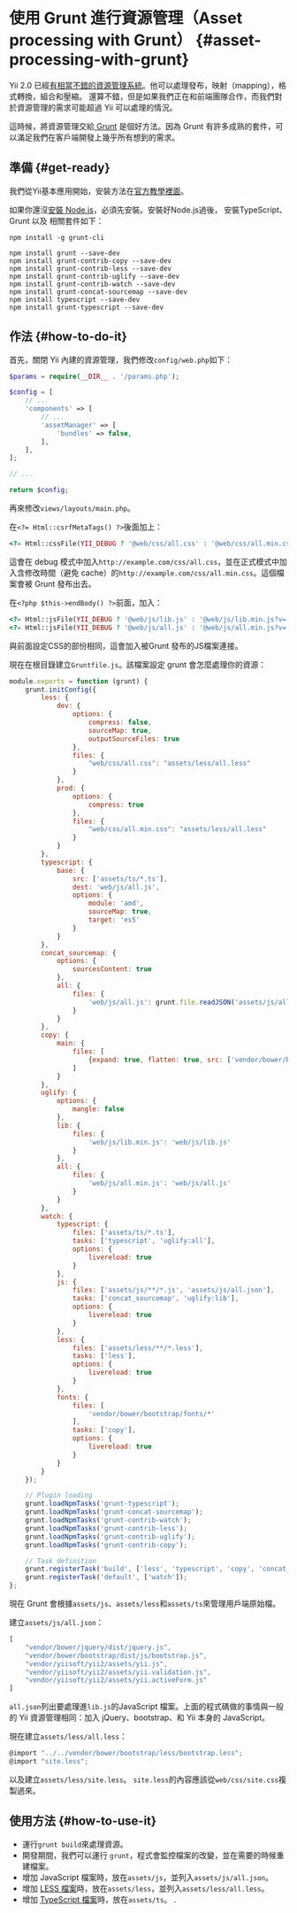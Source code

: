 # 使用 Grunt 進行資源管理（Asset processing with Grunt） {#asset-processing-with-grunt}

Yii 2.0 已經[有相當不錯的資源管理系統](http://www.yiiframework.com/doc-2.0/guide-structure-assets.html)。他可以處理發布，映射（mapping），格式轉換，組合和壓縮。 還算不錯，但是如果我們正在和前端團隊合作，而我們對於資源管理的需求可能超過 Yii 可以處理的情況。

這時候，將資源管理交給[ Grunt](http://gruntjs.com/) 是個好方法。因為 Grunt 有許多成熟的套件，可以滿足我們在客戶端開發上幾乎所有想到的需求。

## 準備 {#get-ready}

我們從Yii基本應用開始，安裝方法在[官方教學裡面](http://www.yiiframework.com/doc-2.0/guide-start-installation.html)。

如果你還沒[安裝 Node.js](http://nodejs.org/)，必須先安裝。安裝好Node.js過後， 安裝TypeScript、Grunt 以及 相關套件如下：

```
npm install -g grunt-cli

npm install grunt --save-dev
npm install grunt-contrib-copy --save-dev
npm install grunt-contrib-less --save-dev
npm install grunt-contrib-uglify --save-dev
npm install grunt-contrib-watch --save-dev
npm install grunt-concat-sourcemap --save-dev
npm install typescript --save-dev
npm install grunt-typescript --save-dev
```

## 作法 {#how-to-do-it}

首先，關閉 Yii 內建的資源管理，我們修改`config/web.php`如下：

```php
$params = require(__DIR__ . '/params.php');

$config = [
    // ...
    'components' => [
        // ...
        'assetManager' => [
            'bundles' => false,
        ],
    ],
];

// ...

return $config;
```

再來修改`views/layouts/main.php`。

在`<?= Html::csrfMetaTags() ?>`後面加上：

```php
<?= Html::cssFile(YII_DEBUG ? '@web/css/all.css' : '@web/css/all.min.css?v=' . filemtime(Yii::getAlias('@webroot/css/all.min.css'))) ?>
```

這會在 debug 模式中加入`http://example.com/css/all.css`，並在正式模式中加入含修改時間（避免 cache）的`http://example.com/css/all.min.css`。這個檔案會被 Grunt 發布出去。

在`<?php $this->endBody() ?>`前面，加入：

```php
<?= Html::jsFile(YII_DEBUG ? '@web/js/lib.js' : '@web/js/lib.min.js?v=' . filemtime(Yii::getAlias('@webroot/js/lib.min.js'))) ?>
<?= Html::jsFile(YII_DEBUG ? '@web/js/all.js' : '@web/js/all.min.js?v=' . filemtime(Yii::getAlias('@webroot/js/all.min.js'))) ?>
```

與前面設定CSS的部份相同，這會加入被Grunt 發布的JS檔案連接。

現在在根目錄建立`Gruntfile.js`。該檔案設定 grunt 會怎麼處理你的資源：

```js
module.exports = function (grunt) {
    grunt.initConfig({
        less: {
            dev: {
                options: {
                    compress: false,
                    sourceMap: true,
                    outputSourceFiles: true
                },
                files: {
                    "web/css/all.css": "assets/less/all.less"
                }
            },
            prod: {
                options: {
                    compress: true
                },
                files: {
                    "web/css/all.min.css": "assets/less/all.less"
                }
            }
        },
        typescript: {
            base: {
                src: ['assets/ts/*.ts'],
                dest: 'web/js/all.js',
                options: {
                    module: 'amd',
                    sourceMap: true,
                    target: 'es5'
                }
            }
        },
        concat_sourcemap: {
            options: {
                sourcesContent: true
            },
            all: {
                files: {
                    'web/js/all.js': grunt.file.readJSON('assets/js/all.json')
                }
            }
        },
        copy: {
            main: {
                files: [
                    {expand: true, flatten: true, src: ['vendor/bower/bootstrap/fonts/*'], dest: 'web/fonts/', filter: 'isFile'}
                ]
            }
        },
        uglify: {
            options: {
                mangle: false
            },
            lib: {
                files: {
                    'web/js/lib.min.js': 'web/js/lib.js'
                }
            },
            all: {
                files: {
                    'web/js/all.min.js': 'web/js/all.js'
                }
            }
        },
        watch: {
            typescript: {
                files: ['assets/ts/*.ts'],
                tasks: ['typescript', 'uglify:all'],
                options: {
                    livereload: true
                }
            },
            js: {
                files: ['assets/js/**/*.js', 'assets/js/all.json'],
                tasks: ['concat_sourcemap', 'uglify:lib'],
                options: {
                    livereload: true
                }
            },
            less: {
                files: ['assets/less/**/*.less'],
                tasks: ['less'],
                options: {
                    livereload: true
                }
            },
            fonts: {
                files: [
                    'vendor/bower/bootstrap/fonts/*'
                ],
                tasks: ['copy'],
                options: {
                    livereload: true
                }
            }
        }
    });

    // Plugin loading
    grunt.loadNpmTasks('grunt-typescript');
    grunt.loadNpmTasks('grunt-concat-sourcemap');
    grunt.loadNpmTasks('grunt-contrib-watch');
    grunt.loadNpmTasks('grunt-contrib-less');
    grunt.loadNpmTasks('grunt-contrib-uglify');
    grunt.loadNpmTasks('grunt-contrib-copy');

    // Task definition
    grunt.registerTask('build', ['less', 'typescript', 'copy', 'concat_sourcemap', 'uglify']);
    grunt.registerTask('default', ['watch']);
};
```

現在 Grunt 會根據`assets/js`、`assets/less`和`assets/ts`來管理用戶端原始檔。

建立`assets/js/all.json`：

```js
[
    "vendor/bower/jquery/dist/jquery.js",
    "vendor/bower/bootstrap/dist/js/bootstrap.js",
    "vendor/yiisoft/yii2/assets/yii.js",
    "vendor/yiisoft/yii2/assets/yii.validation.js",
    "vendor/yiisoft/yii2/assets/yii.activeForm.js"
]
```

`all.json`列出要處理進`lib.js`的JavaScript 檔案。上面的程式碼做的事情與一般的 Yii 資源管理相同：加入 jQuery、bootstrap、和 Yii 本身的 JavaScript。

現在建立`assets/less/all.less`：

```js
@import "../../vendor/bower/bootstrap/less/bootstrap.less";
@import "site.less";
```

以及建立`assets/less/site.less`。 `site.less`的內容應該從`web/css/site.css`複製過來。

## 使用方法 {#how-to-use-it}

* 運行`grunt build`來處理資源。
* 開發期間，我們可以運行 `grunt`，程式會監控檔案的改變，並在需要的時候重建檔案。
* 增加 JavaScript 檔案時，放在`assets/js`，並列入`assets/js/all.json`。
* 增加 [LESS 檔案](http://lesscss.org/)時，放在`assets/less`，並列入`assets/less/all.less`。
* 增加 [TypeScript 檔案](http://www.typescriptlang.org/)時，放在`assets/ts`。
  .



